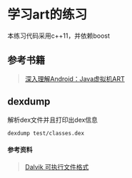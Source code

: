 # 学习art的练习

本练习代码采用c++11，并依赖boost

## 参考书籍

> [深入理解Android：Java虚拟机ART](https://item.jd.com/12510921.html)

## dexdump

解析dex文件并且打印出dex信息

```
dexdump test/classes.dex
```

#### 参考资料

> [Dalvik 可执行文件格式](https://source.android.com/devices/tech/dalvik/dex-format#encoded-catch-handlerlist)